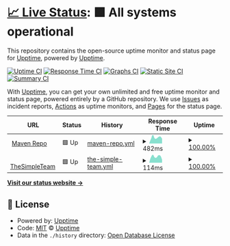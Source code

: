 # [📈 Live Status](https://upptime.github.io/upptime): <!--live status--> **🟩 All systems operational**

This repository contains the open-source uptime monitor and status page for [Upptime](https://upptime.js.org), powered by [Upptime](https://github.com/upptime/upptime).

[![Uptime CI](https://github.com/minemobs/uptime/workflows/Uptime%20CI/badge.svg)](https://github.com/minemobs/upptime/actions?query=workflow%3A%22Uptime+CI%22)
[![Response Time CI](https://github.com/minemobs/uptime/workflows/Response%20Time%20CI/badge.svg)](https://github.com/minemobs/upptime/actions?query=workflow%3A%22Response+Time+CI%22)
[![Graphs CI](https://github.com/minemobs/uptime/workflows/Graphs%20CI/badge.svg)](https://github.com/minemobs/upptime/actions?query=workflow%3A%22Graphs+CI%22)
[![Static Site CI](https://github.com/minemobs/uptime/workflows/Static%20Site%20CI/badge.svg)](https://github.com/minemobs/upptime/actions?query=workflow%3A%22Static+Site+CI%22)
[![Summary CI](https://github.com/minemobs/uptime/workflows/Summary%20CI/badge.svg)](https://github.com/minemobs/upptime/actions?query=workflow%3A%22Summary+CI%22)

With [Upptime](https://upptime.js.org), you can get your own unlimited and free uptime monitor and status page, powered entirely by a GitHub repository. We use [Issues](https://github.com/upptime/upptime/issues) as incident reports, [Actions](https://github.com/minemobs/upptime/actions) as uptime monitors, and [Pages](https://upptime.github.io/upptime) for the status page.

<!--start: status pages-->
<!-- This summary is generated by Upptime (https://github.com/upptime/upptime) -->
<!-- Do not edit this manually, your changes will be overwritten -->
<!-- prettier-ignore -->
| URL | Status | History | Response Time | Uptime |
| --- | ------ | ------- | ------------- | ------ |
| <img alt="" src="https://icons.duckduckgo.com/ip3/maven.thesimpleteam.net.ico" height="13"> [Maven Repo](https://maven.thesimpleteam.net) | 🟩 Up | [maven-repo.yml](https://github.com/Minemobs/upptime/commits/HEAD/history/maven-repo.yml) | <details><summary><img alt="Response time graph" src="./graphs/maven-repo/response-time-week.png" height="20"> 482ms</summary><br><a href="https://minemobs.github.io/upptime/history/maven-repo"><img alt="Response time 577" src="https://img.shields.io/endpoint?url=https%3A%2F%2Fraw.githubusercontent.com%2FMinemobs%2Fupptime%2FHEAD%2Fapi%2Fmaven-repo%2Fresponse-time.json"></a><br><a href="https://minemobs.github.io/upptime/history/maven-repo"><img alt="24-hour response time 397" src="https://img.shields.io/endpoint?url=https%3A%2F%2Fraw.githubusercontent.com%2FMinemobs%2Fupptime%2FHEAD%2Fapi%2Fmaven-repo%2Fresponse-time-day.json"></a><br><a href="https://minemobs.github.io/upptime/history/maven-repo"><img alt="7-day response time 482" src="https://img.shields.io/endpoint?url=https%3A%2F%2Fraw.githubusercontent.com%2FMinemobs%2Fupptime%2FHEAD%2Fapi%2Fmaven-repo%2Fresponse-time-week.json"></a><br><a href="https://minemobs.github.io/upptime/history/maven-repo"><img alt="30-day response time 528" src="https://img.shields.io/endpoint?url=https%3A%2F%2Fraw.githubusercontent.com%2FMinemobs%2Fupptime%2FHEAD%2Fapi%2Fmaven-repo%2Fresponse-time-month.json"></a><br><a href="https://minemobs.github.io/upptime/history/maven-repo"><img alt="1-year response time 576" src="https://img.shields.io/endpoint?url=https%3A%2F%2Fraw.githubusercontent.com%2FMinemobs%2Fupptime%2FHEAD%2Fapi%2Fmaven-repo%2Fresponse-time-year.json"></a></details> | <details><summary><a href="https://minemobs.github.io/upptime/history/maven-repo">100.00%</a></summary><a href="https://minemobs.github.io/upptime/history/maven-repo"><img alt="All-time uptime 88.32%" src="https://img.shields.io/endpoint?url=https%3A%2F%2Fraw.githubusercontent.com%2FMinemobs%2Fupptime%2FHEAD%2Fapi%2Fmaven-repo%2Fuptime.json"></a><br><a href="https://minemobs.github.io/upptime/history/maven-repo"><img alt="24-hour uptime 100.00%" src="https://img.shields.io/endpoint?url=https%3A%2F%2Fraw.githubusercontent.com%2FMinemobs%2Fupptime%2FHEAD%2Fapi%2Fmaven-repo%2Fuptime-day.json"></a><br><a href="https://minemobs.github.io/upptime/history/maven-repo"><img alt="7-day uptime 100.00%" src="https://img.shields.io/endpoint?url=https%3A%2F%2Fraw.githubusercontent.com%2FMinemobs%2Fupptime%2FHEAD%2Fapi%2Fmaven-repo%2Fuptime-week.json"></a><br><a href="https://minemobs.github.io/upptime/history/maven-repo"><img alt="30-day uptime 100.00%" src="https://img.shields.io/endpoint?url=https%3A%2F%2Fraw.githubusercontent.com%2FMinemobs%2Fupptime%2FHEAD%2Fapi%2Fmaven-repo%2Fuptime-month.json"></a><br><a href="https://minemobs.github.io/upptime/history/maven-repo"><img alt="1-year uptime 88.12%" src="https://img.shields.io/endpoint?url=https%3A%2F%2Fraw.githubusercontent.com%2FMinemobs%2Fupptime%2FHEAD%2Fapi%2Fmaven-repo%2Fuptime-year.json"></a></details>
| <img alt="" src="https://icons.duckduckgo.com/ip3/thesimpleteam.net.ico" height="13"> [TheSimpleTeam](https://thesimpleteam.net) | 🟩 Up | [the-simple-team.yml](https://github.com/Minemobs/upptime/commits/HEAD/history/the-simple-team.yml) | <details><summary><img alt="Response time graph" src="./graphs/the-simple-team/response-time-week.png" height="20"> 114ms</summary><br><a href="https://minemobs.github.io/upptime/history/the-simple-team"><img alt="Response time 169" src="https://img.shields.io/endpoint?url=https%3A%2F%2Fraw.githubusercontent.com%2FMinemobs%2Fupptime%2FHEAD%2Fapi%2Fthe-simple-team%2Fresponse-time.json"></a><br><a href="https://minemobs.github.io/upptime/history/the-simple-team"><img alt="24-hour response time 142" src="https://img.shields.io/endpoint?url=https%3A%2F%2Fraw.githubusercontent.com%2FMinemobs%2Fupptime%2FHEAD%2Fapi%2Fthe-simple-team%2Fresponse-time-day.json"></a><br><a href="https://minemobs.github.io/upptime/history/the-simple-team"><img alt="7-day response time 114" src="https://img.shields.io/endpoint?url=https%3A%2F%2Fraw.githubusercontent.com%2FMinemobs%2Fupptime%2FHEAD%2Fapi%2Fthe-simple-team%2Fresponse-time-week.json"></a><br><a href="https://minemobs.github.io/upptime/history/the-simple-team"><img alt="30-day response time 134" src="https://img.shields.io/endpoint?url=https%3A%2F%2Fraw.githubusercontent.com%2FMinemobs%2Fupptime%2FHEAD%2Fapi%2Fthe-simple-team%2Fresponse-time-month.json"></a><br><a href="https://minemobs.github.io/upptime/history/the-simple-team"><img alt="1-year response time 169" src="https://img.shields.io/endpoint?url=https%3A%2F%2Fraw.githubusercontent.com%2FMinemobs%2Fupptime%2FHEAD%2Fapi%2Fthe-simple-team%2Fresponse-time-year.json"></a></details> | <details><summary><a href="https://minemobs.github.io/upptime/history/the-simple-team">100.00%</a></summary><a href="https://minemobs.github.io/upptime/history/the-simple-team"><img alt="All-time uptime 98.09%" src="https://img.shields.io/endpoint?url=https%3A%2F%2Fraw.githubusercontent.com%2FMinemobs%2Fupptime%2FHEAD%2Fapi%2Fthe-simple-team%2Fuptime.json"></a><br><a href="https://minemobs.github.io/upptime/history/the-simple-team"><img alt="24-hour uptime 100.00%" src="https://img.shields.io/endpoint?url=https%3A%2F%2Fraw.githubusercontent.com%2FMinemobs%2Fupptime%2FHEAD%2Fapi%2Fthe-simple-team%2Fuptime-day.json"></a><br><a href="https://minemobs.github.io/upptime/history/the-simple-team"><img alt="7-day uptime 100.00%" src="https://img.shields.io/endpoint?url=https%3A%2F%2Fraw.githubusercontent.com%2FMinemobs%2Fupptime%2FHEAD%2Fapi%2Fthe-simple-team%2Fuptime-week.json"></a><br><a href="https://minemobs.github.io/upptime/history/the-simple-team"><img alt="30-day uptime 100.00%" src="https://img.shields.io/endpoint?url=https%3A%2F%2Fraw.githubusercontent.com%2FMinemobs%2Fupptime%2FHEAD%2Fapi%2Fthe-simple-team%2Fuptime-month.json"></a><br><a href="https://minemobs.github.io/upptime/history/the-simple-team"><img alt="1-year uptime 98.03%" src="https://img.shields.io/endpoint?url=https%3A%2F%2Fraw.githubusercontent.com%2FMinemobs%2Fupptime%2FHEAD%2Fapi%2Fthe-simple-team%2Fuptime-year.json"></a></details>

<!--end: status pages-->

[**Visit our status website →**](https://minemobs.github.io/upptime)

## 📄 License

- Powered by: [Upptime](https://github.com/upptime/upptime)
- Code: [MIT](./LICENSE) © [Upptime](https://upptime.js.org)
- Data in the `./history` directory: [Open Database License](https://opendatacommons.org/licenses/odbl/1-0/)

